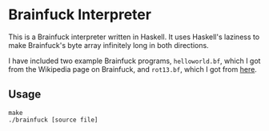 Brainfuck Interpreter
=====================

This is a Brainfuck interpreter written in Haskell. It uses Haskell's
laziness to make Brainfuck's byte array infinitely long in both
directions.

I have included two example Brainfuck programs, `helloworld.bf`,
which I got from the Wikipedia page on Brainfuck, and `rot13.bf`,
which I got from [here](https://github.com/bonomat/rot13-brainfuck).

Usage
-----

    make
    ./brainfuck [source file]
